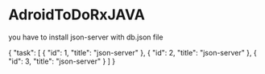 # AdroidToDoRxJAVA

you have to install json-server with db.json file

{
  "task": [
    {
      "id": 1,
      "title": "json-server"
    },
	{
      "id": 2,
      "title": "json-server"
    },
	{
      "id": 3,
      "title": "json-server"
    }
  ]
}
